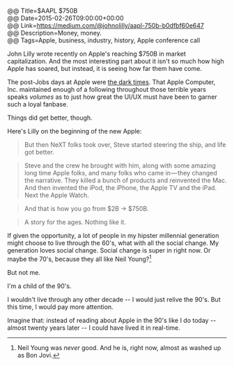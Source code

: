 @@ Title=$AAPL $750B  
@@ Date=2015-02-26T09:00:00+00:00  
@@ Link=https://medium.com/@johnolilly/aapl-750b-b0dfbf60e647  
@@ Description=Money, money.  
@@ Tags=Apple, business, industry, history, Apple conference call 

John Lilly wrote recently on Apple's reaching $750B in market capitalization. And the most interesting part about it isn't so much how high Apple has soared, but instead, it is seeing how far them have come. 

The post-Jobs days at Apple were [the dark times][wikipedia]. That Apple Computer, Inc. maintained enough of a following throughout those terrible years speaks *volumes* as to just how great the UI/UX must have been to garner such a loyal fanbase.

Things did get better, though. 

Here's Lilly on the beginning of the new Apple:
>But then NeXT folks took over, Steve started steering the ship, and life got better.

>Steve and the crew he brought with him, along with some amazing long time Apple folks, and many folks who came in — they changed the narrative. They killed a bunch of products and reinvented the Mac. And then invented the iPod, the iPhone, the Apple TV and the iPad. Next the Apple Watch.

>And that is how you go from $2B -> $750B.

>A story for the ages. Nothing like it.

If given the opportunity, a lot of people in my hipster millennial generation might choose to live through the 60's, what with all the social change. My generation loves social change. Social change is super in right now. Or maybe the 70's, because they all like Neil Young?[^ny] 

But not me. 

I'm a child of the 90's. 

I wouldn't live through any other decade -- I would just relive the 90's. But this time, I would pay more attention. 

Imagine that: instead of reading about Apple in the 90's like I do today -- almost twenty years later -- I could have lived it in real-time. 

[^ny]: Neil Young was *never* good. And he is, right now, almost as washed up as Bon Jovi.

[wikipedia]: https://en.wikipedia.org/wiki/Apple_Inc.#1990.E2.80.9399:_Decline.2C_restructuring.2C_acquisitions